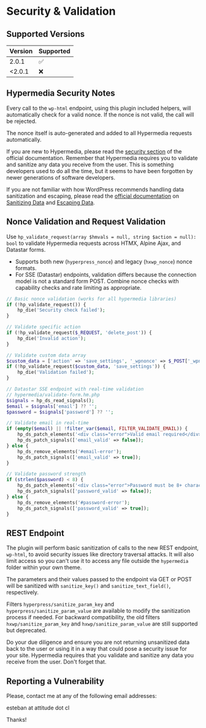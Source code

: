 # Security & Validation

## Supported Versions

| Version | Supported          |
| ------- | ------------------ |
| 2.0.1  | :white_check_mark: |
| <2.0.1 | :x:                |
 
 

## Hypermedia Security Notes

Every call to the `wp-html` endpoint, using this plugin included helpers, will automatically check for a valid nonce. If the nonce is not valid, the call will be rejected.

The nonce itself is auto-generated and added to all Hypermedia requests automatically.

If you are new to Hypermedia, please read the [security section](https://htmx.org/docs/#security) of the official documentation. Remember that Hypermedia requires you to validate and sanitize any data you receive from the user. This is something developers used to do all the time, but it seems to have been forgotten by newer generations of software developers.

If you are not familiar with how WordPress recommends handling data sanitization and escaping, please read the [official documentation](https://developer.wordpress.org/themes/theme-security/data-sanitization-escaping/) on [Sanitizing Data](https://developer.wordpress.org/apis/security/sanitizing/) and [Escaping Data](https://developer.wordpress.org/apis/security/escaping/).

## Nonce Validation and Request Validation

Use `hp_validate_request(array $hmvals = null, string $action = null): bool` to validate Hypermedia requests across HTMX, Alpine Ajax, and Datastar forms.

- Supports both new (`hyperpress_nonce`) and legacy (`hxwp_nonce`) nonce formats.
- For SSE (Datastar) endpoints, validation differs because the connection model is not a standard form POST. Combine nonce checks with capability checks and rate limiting as appropriate.

```php
// Basic nonce validation (works for all hypermedia libraries)
if (!hp_validate_request()) {
    hp_die('Security check failed');
}

// Validate specific action
if (!hp_validate_request($_REQUEST, 'delete_post')) {
    hp_die('Invalid action');
}

// Validate custom data array
$custom_data = ['action' => 'save_settings', '_wpnonce' => $_POST['_wpnonce']];
if (!hp_validate_request($custom_data, 'save_settings')) {
    hp_die('Validation failed');
}

// Datastar SSE endpoint with real-time validation
// hypermedia/validate-form.hm.php
$signals = hp_ds_read_signals();
$email = $signals['email'] ?? '';
$password = $signals['password'] ?? '';

// Validate email in real-time
if (empty($email) || !filter_var($email, FILTER_VALIDATE_EMAIL)) {
    hp_ds_patch_elements('<div class="error">Valid email required</div>', ['selector' => '#email-error']);
    hp_ds_patch_signals(['email_valid' => false]);
} else {
    hp_ds_remove_elements('#email-error');
    hp_ds_patch_signals(['email_valid' => true]);
}

// Validate password strength
if (strlen($password) < 8) {
    hp_ds_patch_elements('<div class="error">Password must be 8+ characters</div>', ['selector' => '#password-error']);
    hp_ds_patch_signals(['password_valid' => false]);
} else {
    hp_ds_remove_elements('#password-error');
    hp_ds_patch_signals(['password_valid' => true]);
}
```

## REST Endpoint

The plugin will perform basic sanitization of calls to the new REST endpoint, `wp-html`, to avoid security issues like directory traversal attacks. It will also limit access so you can't use it to access any file outside the `hypermedia` folder within your own theme.

The parameters and their values passed to the endpoint via GET or POST will be sanitized with `sanitize_key()` and `sanitize_text_field()`, respectively.

Filters `hyperpress/sanitize_param_key` and `hyperpress/sanitize_param_value` are available to modify the sanitization process if needed. For backward compatibility, the old filters `hxwp/sanitize_param_key` and `hxwp/sanitize_param_value` are still supported but deprecated.

Do your due diligence and ensure you are not returning unsanitized data back to the user or using it in a way that could pose a security issue for your site. Hypermedia requires that you validate and sanitize any data you receive from the user. Don't forget that.

## Reporting a Vulnerability

Please, contact me at any of the following email addresses:

esteban at attitude dot cl

Thanks!
